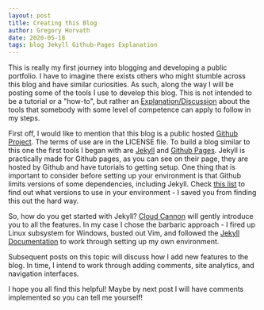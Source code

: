 ```yaml
---
layout: post  
title: Creating this Blog
author: Gregory Horvath  
date: 2020-05-18
tags: blog Jekyll Github-Pages Explanation
---
```


This is really my first journey into blogging and developing a public portfolio. I have to imagine there exists others who might stumble across this blog and have similar curiosities. As such, along the way I will be posting some of the tools I use to develop this blog. This is not intended to be a tutorial or a "how-to", but rather an [Explanation/Discussion](https://documentation.divio.com/explanation/) about the tools that somebody with some level of competence can apply to follow in my steps.  

First off, I would like to mention that this blog is a public hosted [Github Project](https://github.com/gphorvath/Code-Shenanigans-Blog). The terms of use are in the LICENSE file. To build a blog similar to this one the first tools I began with are [Jekyll](https://jekyllrb.com/) and [Github Pages](https://pages.github.com/). Jekyll is practically made for Github pages, as you can see on their page, they are hosted by Github and have tutorials to getting setup. One thing that is important to consider before setting up your environment is that Github limits versions of some dependencies, including Jekyll. Check [this list](https://pages.github.com/versions/) to find out what versions to use in your environment - I saved you from finding this out the hard way.  

So, how do you get started with Jekyll? [Cloud Cannon](https://learn.cloudcannon.com/) will gently introduce you to all the features. In my case I chose the barbaric approach - I fired up Linux subsystem for Windows, busted out Vim, and followed the [Jekyll Documentation](https://jekyllrb.com/docs/) to work through setting up my own environment.  

Subsequent posts on this topic will discuss how I add new features to the blog. In time, I intend to work through adding comments, site analytics, and navigation interfaces.  

I hope you all find this helpful! Maybe by next post I will have comments implemented so you can tell me yourself!
